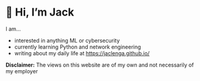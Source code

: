 # 👋 Hi, I’m Jack

I am...
- interested in anything ML or cybersecurity
- currently learning Python and network engineering
- writing about my daily life at https://jaclenga.github.io/

**Disclaimer:** The views on this website are of my own and not necessarily of my employer


<!---
Jaclenga/Jaclenga is a ✨ special ✨ repository because its `README.md` (this file) appears on your GitHub profile.
You can click the Preview link to take a look at your changes.
--->
